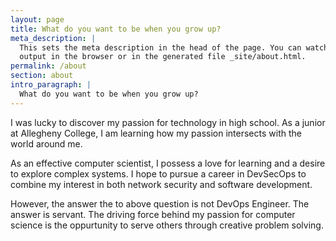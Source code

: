 ```yaml
---
layout: page
title: What do you want to be when you grow up?
meta_description: |
  This sets the meta description in the head of the page. You can watch the 
  output in the browser or in the generated file _site/about.html.
permalink: /about
section: about
intro_paragraph: |
  What do you want to be when you grow up?
---
```

I was lucky to discover my passion for technology in high school. As a junior
at Allegheny College, I am learning how my passion intersects with the world around me.

As an effective computer scientist, I possess a love for learning and a desire to explore complex systems. I hope to pursue a career in DevSecOps to combine my interest in both network security and software development.

However, the answer the to above question is not DevOps Engineer. The answer is servant. The driving force behind my passion for computer science is the oppurtunity to serve others through creative problem solving.
